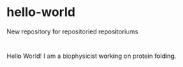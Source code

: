 # hello-world
New repository for repositoried repositoriums
#
Hello World!
I am a biophysicist working on protein folding.
